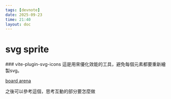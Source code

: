 ```yaml
---
tags: [devnote]
date: 2025-09-23
time: 21:40
layout: doc
---
```


# svg sprite

<DocDate :date="$frontmatter.date" />
### vite-plugin-svg-icons
這是用來優化效能的工具，避免每個元素都要重新繪製svg。




[board arena](https://zh.boardgamearena.com/gamepanel?section=rankings&game=koikoi)

之後可以參考這個，思考互動的部分要怎麼做